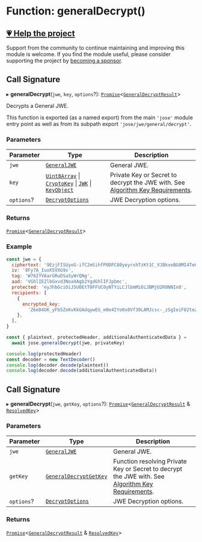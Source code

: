 # Function: generalDecrypt()

## [💗 Help the project](https://github.com/sponsors/panva)

Support from the community to continue maintaining and improving this module is welcome. If you find the module useful, please consider supporting the project by [becoming a sponsor](https://github.com/sponsors/panva).

## Call Signature

▸ **generalDecrypt**(`jwe`, `key`, `options`?): [`Promise`](https://developer.mozilla.org/docs/Web/JavaScript/Reference/Global_Objects/Promise)\<[`GeneralDecryptResult`](../../../../types/interfaces/GeneralDecryptResult.md)\>

Decrypts a General JWE.

This function is exported (as a named export) from the main `'jose'` module entry point as well
as from its subpath export `'jose/jwe/general/decrypt'`.

### Parameters

| Parameter | Type | Description |
| ------ | ------ | ------ |
| `jwe` | [`GeneralJWE`](../../../../types/interfaces/GeneralJWE.md) | General JWE. |
| `key` | [`Uint8Array`](https://developer.mozilla.org/docs/Web/JavaScript/Reference/Global_Objects/Uint8Array) \| [`CryptoKey`](https://developer.mozilla.org/docs/Web/API/CryptoKey) \| [`JWK`](../../../../types/interfaces/JWK.md) \| [`KeyObject`](../../../../types/interfaces/KeyObject.md) | Private Key or Secret to decrypt the JWE with. See [Algorithm Key Requirements](https://github.com/panva/jose/issues/210#jwe-alg). |
| `options`? | [`DecryptOptions`](../../../../types/interfaces/DecryptOptions.md) | JWE Decryption options. |

### Returns

[`Promise`](https://developer.mozilla.org/docs/Web/JavaScript/Reference/Global_Objects/Promise)\<[`GeneralDecryptResult`](../../../../types/interfaces/GeneralDecryptResult.md)\>

### Example

```js
const jwe = {
  ciphertext: '9EzjFISUyoG-ifC2mSihfP0DPC80yeyrxhTzKt1C_VJBkxeBG0MI4Te61Pk45RAGubUvBpU9jm4',
  iv: '8Fy7A_IuoX5VXG9s',
  tag: 'W76IYV6arGRuDSaSyWrQNg',
  aad: 'VGhlIEZlbGxvd3NoaXAgb2YgdGhlIFJpbmc',
  protected: 'eyJhbGciOiJSU0EtT0FFUC0yNTYiLCJlbmMiOiJBMjU2R0NNIn0',
  recipients: [
    {
      encrypted_key:
        'Z6eD4UK_yFb5ZoKvKkGAdqywEG_m0e4IYo0x8Vf30LAMJcsc-_zSgIeiF82teZyYi2YYduHKoqImk7MRnoPZOlEs0Q5BNK1OgBmSOhCE8DFyqh9Zh48TCTP6lmBQ52naqoUJFMtHzu-0LwZH26hxos0GP3Dt19O379MJB837TdKKa87skq0zHaVLAquRHOBF77GI54Bc7O49d8aOrSu1VEFGMThlW2caspPRiTSePDMDPq7_WGk50izRhB3Asl9wmP9wEeaTrkJKRnQj5ips1SAZ1hDBsqEQKKukxP1HtdcopHV5_qgwU8Hjm5EwSLMluMQuiE6hwlkXGOujZLVizA',
    },
  ],
}

const { plaintext, protectedHeader, additionalAuthenticatedData } =
  await jose.generalDecrypt(jwe, privateKey)

console.log(protectedHeader)
const decoder = new TextDecoder()
console.log(decoder.decode(plaintext))
console.log(decoder.decode(additionalAuthenticatedData))
```

## Call Signature

▸ **generalDecrypt**(`jwe`, `getKey`, `options`?): [`Promise`](https://developer.mozilla.org/docs/Web/JavaScript/Reference/Global_Objects/Promise)\<[`GeneralDecryptResult`](../../../../types/interfaces/GeneralDecryptResult.md) & [`ResolvedKey`](../../../../types/interfaces/ResolvedKey.md)\>

### Parameters

| Parameter | Type | Description |
| ------ | ------ | ------ |
| `jwe` | [`GeneralJWE`](../../../../types/interfaces/GeneralJWE.md) | General JWE. |
| `getKey` | [`GeneralDecryptGetKey`](../interfaces/GeneralDecryptGetKey.md) | Function resolving Private Key or Secret to decrypt the JWE with. See [Algorithm Key Requirements](https://github.com/panva/jose/issues/210#jwe-alg). |
| `options`? | [`DecryptOptions`](../../../../types/interfaces/DecryptOptions.md) | JWE Decryption options. |

### Returns

[`Promise`](https://developer.mozilla.org/docs/Web/JavaScript/Reference/Global_Objects/Promise)\<[`GeneralDecryptResult`](../../../../types/interfaces/GeneralDecryptResult.md) & [`ResolvedKey`](../../../../types/interfaces/ResolvedKey.md)\>
